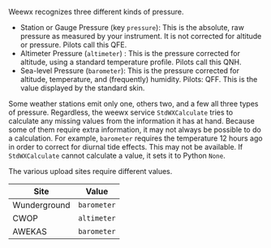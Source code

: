 Weewx recognizes three different kinds of pressure.

* Station or Gauge Pressure (key `pressure`): This is the absolute, raw pressure as measured by your instrument. It is not corrected for altitude or pressure. Pilots call this QFE.
* Altimeter Pressure (`altimeter`) : This is the pressure corrected for altitude, using a standard temperature profile. Pilots call this QNH.
* Sea-level Pressure (`barometer`): This is the pressure corrected for altitude, temperature, and (frequently) humidity. Pilots: QFF. This is the value displayed by the standard skin.

Some weather stations emit only one, others two, and a few all three types of pressure. Regardless, the weewx service `StdWXCalculate` tries to calculate any missing values from the information it has at hand. Because some of them require extra information, it may not always be possible to do a calculation. For example, `barometer` requires the temperature 12 hours ago in order to correct for diurnal tide effects. This may not be available. If `StdWXCalculate` cannot calculate a value, it sets it to Python `None`.

The various upload sites require different values.

| Site         | Value       |
|--------------|-------------|
| Wunderground | `barometer` |
| CWOP         | `altimeter` |
| AWEKAS       | `barometer` |



